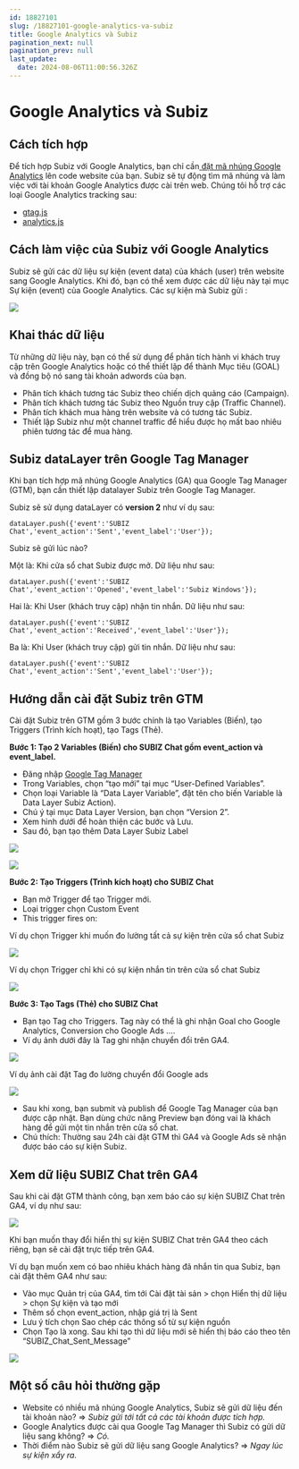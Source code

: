 ```yaml
---
id: 18827101
slug: /18827101-google-analytics-va-subiz
title: Google Analytics và Subiz
pagination_next: null
pagination_prev: null
last_update:
  date: 2024-08-06T11:00:56.326Z
---
```


# Google Analytics và Subiz



## Cách tích hợp


Để tích hợp Subiz với Google Analytics, bạn chỉ cần[ ](https://developers.google.com/analytics/devguides/collection/)[đặt mã nhúng Google Analytics](https://developers.google.com/analytics/devguides/collection/) lên code website của bạn. Subiz sẽ tự động tìm mã nhúng và làm việc với tài khoản Google Analytics được cài trên web. Chúng tôi hỗ trợ các loại Google Analytics tracking sau:

- [gtag.js](https://developers.google.com/analytics/devguides/collection/gtagjs/)
- [analytics.js](https://developers.google.com/analytics/devguides/collection/analyticsjs/)
## Cách làm việc của Subiz với Google Analytics


Subiz sẽ gửi các dữ liệu sự kiện (event data) của khách (user) trên website sang Google Analytics. Khi đó, bạn có thể xem được các dữ liệu này tại mục Sự kiện (event) của Google Analytics. Các sự kiện mà Subiz gửi : 


![](https://vcdn.subiz-cdn.com/file/fisfsxtscrrkisrhzpeb_acpxkgumifuoofoosble/unnamed.png)

## Khai thác dữ liệu


Từ những dữ liệu này, bạn có thể sử dụng để phân tích hành vi khách truy cập trên Google Analytics hoặc có thể thiết lập để thành Mục tiêu (GOAL) và đồng bộ nó sang tài khoản adwords của bạn.

- Phân tích khách tương tác Subiz theo chiến dịch quảng cáo (Campaign).
- Phân tích khách tương tác Subiz theo Nguồn truy cập (Traffic Channel).
- Phân tích khách mua hàng trên website và có tương tác Subiz.
- Thiết lập Subiz như một channel traffic để hiểu được họ mất bao nhiêu phiên tương tác để mua hàng.


## Subiz dataLayer trên Google Tag Manager


Khi bạn tích hợp mã nhúng Google Analytics (GA) qua Google Tag Manager (GTM), bạn cần thiết lập datalayer Subiz trên Google Tag Manager.



Subiz sẽ sử dụng dataLayer có **version 2** như ví dụ sau:


```
dataLayer.push({'event':'SUBIZ Chat','event_action':'Sent','event_label':'User'});

```




Subiz sẽ gửi lúc nào?

Một là: Khi cửa sổ chat Subiz được mở. Dữ liệu như sau:


```
dataLayer.push({'event':'SUBIZ Chat','event_action':'Opened','event_label':'Subiz Windows'});

```






Hai là: Khi User (khách truy cập) nhận tin nhắn. Dữ liệu như sau: 


```
dataLayer.push({'event':'SUBIZ Chat','event_action':'Received','event_label':'User'});

```






Ba là: Khi User (khách truy cập) gửi tin nhắn. Dữ liệu như sau:


```
dataLayer.push({'event':'SUBIZ Chat','event_action':'Sent','event_label':'User'});

```



## Hướng dẫn cài đặt Subiz trên GTM


Cài đặt Subiz trên GTM gồm 3 bước chính là tạo Variables (Biến), tạo Triggers (Trình kích hoạt), tạo Tags (Thẻ).



**Bước 1: Tạo 2 Variables (Biến) cho SUBIZ Chat gồm event\_action và event\_label.**

- Đăng nhập [Google Tag Manager](https://tagmanager.google.com/)
- Trong Variables, chọn “tạo mới” tại mục “User-Defined Variables”.
- Chọn loại Variable là “Data Layer Variable”, đặt tên cho biến Variable là Data Layer Subiz Action).
- Chú ý tại mục Data Layer Version, bạn chọn “Version 2”.
- Xem hình dưới để hoàn thiện các bước và Lưu.
- Sau đó, bạn tạo thêm Data Layer Subiz Label


![](https://vcdn.subiz-cdn.com/file/fisfsxtsghocvsctsjkd_acpxkgumifuoofoosble/unnamed.png)



![](https://vcdn.subiz-cdn.com/file/fisfsxtsjawwqlhfrvqi_acpxkgumifuoofoosble/unnamed.png)






**Bước 2: Tạo Triggers (Trình kích hoạt) cho SUBIZ Chat**



- Bạn mở Trigger để tạo Trigger mới.
- Loại trigger chọn Custom Event
- This trigger fires on:



Ví dụ chọn Trigger khi muốn đo lường tất cả sự kiện trên cửa sổ chat Subiz


![](https://vcdn.subiz-cdn.com/file/fisfsxtsloxudeuifhbo_acpxkgumifuoofoosble/unnamed.png)




Ví dụ chọn Trigger chỉ khi có sự kiện nhắn tin trên cửa sổ chat Subiz




![](https://vcdn.subiz-cdn.com/file/fisfsxtsojezwjyyohjg_acpxkgumifuoofoosble/unnamed.png)




**Bước 3: Tạo Tags (Thẻ) cho SUBIZ Chat**



- Bạn tạo Tag cho Triggers. Tag này có thể là ghi nhận Goal cho Google Analytics, Conversion cho Google Ads ….
- Ví dụ ảnh dưới đây là Tag ghi nhận chuyển đổi trên GA4.




![](https://vcdn.subiz-cdn.com/file/fisfsxtsqxgkkxvmrsht_acpxkgumifuoofoosble/unnamed.png)




Ví dụ ảnh cài đặt Tag đo lường chuyển đổi Google ads




![](https://vcdn.subiz-cdn.com/file/fisfsxtsuyybqycfwqad_acpxkgumifuoofoosble/unnamed.png)




- Sau khi xong, bạn submit và publish để Google Tag Manager của bạn được cập nhật. Bạn dùng chức năng Preview bạn đóng vai là khách hàng để gửi một tin nhắn trên cửa sổ chat.
- Chú thích: Thường sau 24h cài đặt GTM thì GA4 và Google Ads sẽ nhận được báo cáo sự kiện Subiz.


## Xem dữ liệu SUBIZ Chat trên GA4


Sau khi cài đặt GTM thành công, bạn xem báo cáo sự kiện SUBIZ Chat trên GA4, ví dụ như sau:




![](https://vcdn.subiz-cdn.com/file/fisfsxtszhskagcwrork_acpxkgumifuoofoosble/unnamed.png)




Khi bạn muốn thay đổi hiển thị sự kiện SUBIZ Chat trên GA4 theo cách riêng, bạn sẽ cài đặt trực tiếp trên GA4. 

Ví dụ bạn muốn xem có bao nhiêu khách hàng đã nhắn tin qua Subiz, bạn cài đặt thêm GA4 như sau:

- Vào mục Quản trị của GA4, tìm tới Cài đặt tài sản > chọn Hiển thị dữ liệu > chọn Sự kiện và tạo mới
- Thêm số chọn event\_action, nhập giá trị là Sent
- Lưu ý tích chọn Sao chép các thông số từ sự kiện nguồn
- Chọn Tạo là xong. Sau khi tạo thì dữ liệu mới sẽ hiển thị báo cáo theo tên “SUBIZ\_Chat\_Sent\_Message”




![](https://vcdn.subiz-cdn.com/file/fisfsxttdpwpvgobqafu_acpxkgumifuoofoosble/unnamed.png)



## Một số câu hỏi thường gặp


- Website có nhiều mã nhúng Google Analytics, Subiz sẽ gửi dữ liệu đến tài khoản nào? => *Subiz gửi tới tất cả các tài khoản được tích hợp.*
- Google Analytics được cài qua Google Tag Manager thì Subiz có gửi dữ liệu sang không? => *Có.*
- Thời điểm nào Subiz sẽ gửi dữ liệu sang Google Analytics? => *Ngay lúc sự kiện xẩy ra.*